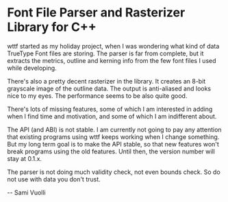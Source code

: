 # Font File Parser and Rasterizer Library for C++

wttf started as my holiday project, when I was wondering what kind of data
TrueType Font files are storing. The parser is far from complete, but it
extracts the metrics, outline and kerning info from the few font files I used
while developing.

There's also a pretty decent rasterizer in the library. It creates an 8-bit
grayscale image of the outline data. The output is anti-aliased and looks nice
to my eyes. The performance seems to be also quite good.

There's lots of missing features, some of which I am interested in adding
when I find time and motivation, and some of which I am indifferent about.

The API (and ABI) is not stable. I am currently not going to pay any attention
that existing programs using wttf keeps working when I change something. But
my long term goal is to make the API stable, so that new features won't break
programs using the old features. Until then, the version number will stay at
0.1.x.

The parser is not doing much validity check, not even bounds check. So do not
use with data you don't trust.

-- Sami Vuolli
